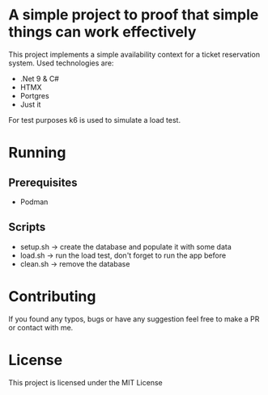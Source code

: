 # A simple project to proof that simple things can work effectively

This project implements a simple availability context for a ticket reservation system. Used technologies are:
- .Net 9 & C#
- HTMX
- Portgres
- Just it

For test purposes k6 is used to simulate a load test.

# Running

## Prerequisites

- Podman

## Scripts

- setup.sh -> create the database and populate it with some data
- load.sh -> run the load test, don't forget to run the app before
- clean.sh -> remove the database

# Contributing

If you found any typos, bugs or have any suggestion feel free to make a PR or contact with me.

# License
This project is licensed under the MIT License 
